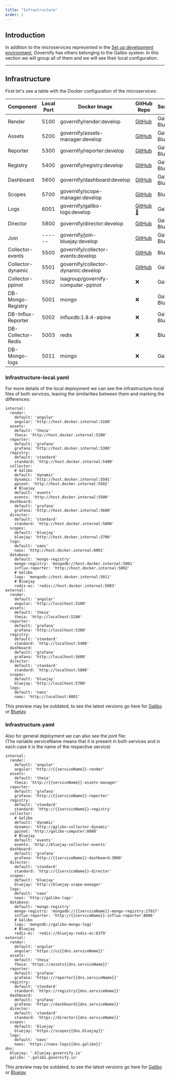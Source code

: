 ```yaml
---
title: "Infrastructure"
order: 1
---
```


## Introduction 

In addition to the microservices represented in the [Set up development environment](/development/local-deploy), Governify has others belonging to the Galibo system. In this section we will group all of them and we will see their local configuration.

___
## Infrastructure

First let's see a table with the Docker configuration of the microservices:

<center>

| Component          | Local Port  | Docker Image                         | GitHub Repo                                              | Servicio |
|--------------------|-------------|--------------------------------------|----------------------------------------------------------|----------|
| Render             | 5100        | governify/render:develop             | [GitHub](https://github.com/governify/render)            | Galibo & Bluejay |
| Assets             | 5200        | governify/assets-manager:develop     | [GitHub](https://github.com/governify/assets-manager)    | Galibo & Bluejay |
| Reporter           | 5300        | governify/reporter:develop           | [GitHub](https://github.com/governify/reporter)          | Galibo & Bluejay |
| Registry           | 5400        | governify/registry:develop           | [GitHub](https://github.com/governify/registry)          | Galibo & Bluejay |
| Dashboard          | 5600        | governify/dashboard:develop          | [GitHub](https://github.com/governify/dashboard)         | Galibo & Bluejay |
| Scopes             | 5700        | governify/scope-manager:develop      | [GitHub](https://github.com/governify/scope-manager)     | Bluejay |
| Logs               | 6001        | governify/galibo-logs:develop        | [GitHub 🔐](https://github.com/governify/galibo-logs)    | Galibo  |
| Director           | 5800        | governify/director:develop           | [GitHub](https://github.com/governify/director)          | Galibo & Bluejay |
| Join               | ------      | governify/join-bluejay:develop       | [GitHub](https://github.com/governify/join-bluejay)      | Galibo & Bluejay |
| Collector-events   | 5500        | governify/collector-events:develop   | [GitHub](https://github.com/governify/collector-events)  |  Bluejay |
| Collector-dynamic  | 5501        | governify/collector-dynamic:develop  | [GitHub](https://github.com/governify/collector-dynamic) | Galibo  |
| Collector-ppinot   | 5502        | isagroup/governify-computer-ppinot   | ❌                                                       | Galibo  |
| DB-Mongo-Registry  | 5001        | mongo                                | ❌                                                       | Galibo & Bluejay |
| DB-Influx-Reporter | 5002        | influxdb:1.8.4-alpine                | ❌                                                       | Galibo & Bluejay |
| DB-Collector-Redis | 5003        | redis                                | ❌                                                       | Bluejay |
| DB-Mongo-logs      | 5011        | mongo                                | ❌                                                       | Galibo  |

</center>


### Infrastructure-local.yaml
For more details of the local deployment we can see the infrastructure-local files of both services, leaving the similarities between them and marking the differences:
```
internal:
  render:
    default: 'angular'
    angular: 'http://host.docker.internal:5100'
  assets:
    default: 'theia'
    theia: 'http://host.docker.internal:5200'
  reporter:
    default: 'grafana'
    grafana: 'http://host.docker.internal:5300'
  registry:
    default: 'standard'
    standard: 'http://host.docker.internal:5400'
  collector:
    # Galibo
    default: 'dynamic'
    dynamic: 'http://host.docker.internal:5501'
    ppinot: 'http://host.docker.internal:5502'
    # Bluejay
    default: 'events'
    events: 'http://host.docker.internal:5500'
  dashboard:
    default: 'grafana'
    grafana: 'http://host.docker.internal:5600'
  director:
    default: 'standard'
    standard: 'http://host.docker.internal:5800'
  scopes:
    default: 'bluejay'
    bluejay: 'http://host.docker.internal:5700'
  logs:
    default: 'naos'
    naos: 'http://host.docker.internal:6001'
  database:
    default: 'mongo-registry'
    mongo-registry: 'mongodb://host.docker.internal:5001'
    influx-reporter: 'http://host.docker.internal:5002'
    # Galibo
    logs: 'mongodb://host.docker.internal:5011'
    # Bluejay
    redis-ec: 'redis://host.docker.internal:5003'
external:
  render:
    default: 'angular'
    angular: 'http://localhost:5100'
  assets:
    default: 'theia'
    theia: 'http://localhost:5200'
  reporter:
    default: 'grafana'
    grafana: 'http://localhost:5300'
  registry:
    default: 'standard'
    standard: 'http://localhost:5400'
  dashboard:
    default: 'grafana'
    grafana: 'http://localhost:5600'
  director:
    default: 'standard'
    standard: 'http://localhost:5800'
  scopes:
    default: 'bluejay'
    bluejay: 'http://localhost:5700'
  logs:
    default: 'naos'
    naos: 'http://localhost:6001'
```
This preview may be outdated, to see the latest versions go here for [Galibo](https://github.com/governify/assets-galibo/blob/main/public/infrastructure-local.yaml) or [Bluejay](https://github.com/governify/bluejay-infrastructure/blob/main/assets/public/infrastructure-local.yaml)

### Infrastructure.yaml
Also for general deployment we can also see the joint file:  
(The variable serviceName means that it is present in both services and in each case it is the name of the respective service)
```
internal:
  render:
    default: 'angular'
    angular: 'http://{{serviceName}}-render'
  assets:
    default: 'theia'
    theia: 'http://{{serviceName}}-assets-manager'
  reporter:
    default: 'grafana'
    grafana: 'http://{{serviceName}}-reporter'
  registry:
    default: 'standard'
    standard: 'http://{{serviceName}}-registry'
  collector:
    # Galibo
    default: 'dynamic'
    dynamic: 'http://galibo-collector-dynamic'
    ppinot: 'http://galibo-computer:8080'
    # Bluejay
    default: 'events'
    events: 'http://bluejay-collector-events'
  dashboard:
    default: 'grafana'
    grafana: 'http://{{serviceName}}-dashboard:3000'
  director:
    default: 'standard'
    standard: 'http://{{serviceName}}-director'
  scopes:
    default: 'bluejay'
    bluejay: 'http://bluejay-scope-manager'
  logs:
    default: 'naos'
    naos: 'http://galibo-logs'
  database:
    default: 'mongo-registry'
    mongo-registry: 'mongodb://{{serviceName}}-mongo-registry:27017'
    influx-reporter: 'http://{{serviceName}}-influx-reporter:8086'
    # Galibo
    logs: 'mongodb://galibo-mongo-logs'
    # Bluejay
    redis-ec: 'redis://bluejay-redis-ec:6379'
external:
  render:
    default: 'angular'
    angular: 'https://ui{{dns.serviceName}}'
  assets:
    default: 'theia'
    theia: 'https://assets{{dns.serviceName}}'
  reporter:
    default: 'grafana'
    grafana: 'https://reporter{{dns.serviceName}}'
  registry:
    default: 'standard'
    standard: 'https://registry{{dns.serviceName}}'
  dashboard:
    default: 'grafana'
    grafana: 'https://dashboard{{dns.serviceName}}'
  director:
    default: 'standard'
    standard: 'https://director{{dns.serviceName}}'
  scopes:
    default: 'bluejay'
    bluejay: 'https://scopes{{dns.bluejay}}'
  logs:
    default: 'naos'
    naos: 'https://naos-logs{{dns.galibo}}'
dns:
  bluejay: '.bluejay.governify.io'
  galibo: '.galibo.governify.io'
```
This preview may be outdated, to see the latest versions go here for [Galibo](https://github.com/governify/assets-galibo/blob/main/public/infrastructure.yaml) or [Bluejay](https://github.com/governify/bluejay-infrastructure/blob/main/assets/public/infrastructure.yaml)
